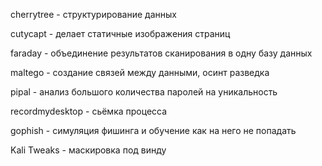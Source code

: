 

cherrytree - структурирование данных

cutycapt - делает статичные изображения страниц

faraday - объединение результатов сканирования в одну базу данных

maltego - создание связей между данными, осинт разведка

pipal - анализ большого количества паролей на уникальность

recordmydesktop - сьёмка процесса

gophish - симуляция фишинга и обучение как на него не попадать 

Kali Tweaks - маскировка под винду

